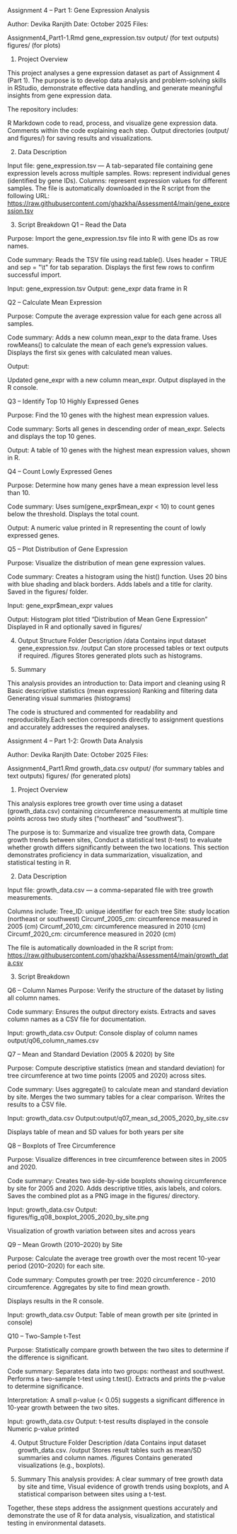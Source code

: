 Assignment 4 – Part 1: Gene Expression Analysis

Author: Devika Ranjith
Date: October 2025
Files:

Assignment4_Part1-1.Rmd
gene_expression.tsv
output/ (for text outputs)
figures/ (for plots)

1. Project Overview

This project analyses a gene expression dataset as part of Assignment 4 (Part 1).
The purpose is to develop data analysis and problem-solving skills in RStudio, demonstrate effective data handling, and generate meaningful insights from gene expression data.

The repository includes:

R Markdown code to read, process, and visualize gene expression data.
Comments within the code explaining each step.
Output directories (output/ and figures/) for saving results and visualizations.

2. Data Description

Input file:
gene_expression.tsv — A tab-separated file containing gene expression levels across multiple samples.
Rows: represent individual genes (identified by gene IDs).
Columns: represent expression values for different samples.
The file is automatically downloaded in the R script from the following URL:
https://raw.githubusercontent.com/ghazkha/Assessment4/main/gene_expression.tsv

3. Script Breakdown
Q1 – Read the Data

Purpose:
Import the gene_expression.tsv file into R with gene IDs as row names.

Code summary:
Reads the TSV file using read.table().
Uses header = TRUE and sep = "\t" for tab separation.
Displays the first few rows to confirm successful import.

Input: gene_expression.tsv
Output: gene_expr data frame in R

Q2 – Calculate Mean Expression

Purpose:
Compute the average expression value for each gene across all samples.

Code summary:
Adds a new column mean_expr to the data frame.
Uses rowMeans() to calculate the mean of each gene’s expression values.
Displays the first six genes with calculated mean values.

Output:

Updated gene_expr with a new column mean_expr.
Output displayed in the R console.

Q3 – Identify Top 10 Highly Expressed Genes

Purpose:
Find the 10 genes with the highest mean expression values.

Code summary:
Sorts all genes in descending order of mean_expr.
Selects and displays the top 10 genes.

Output:
A table of 10 genes with the highest mean expression values, shown in R.

Q4 – Count Lowly Expressed Genes

Purpose:
Determine how many genes have a mean expression level less than 10.

Code summary:
Uses sum(gene_expr$mean_expr < 10) to count genes below the threshold.
Displays the total count.

Output:
A numeric value printed in R representing the count of lowly expressed genes.

Q5 – Plot Distribution of Gene Expression

Purpose:
Visualize the distribution of mean gene expression values.

Code summary:
Creates a histogram using the hist() function.
Uses 20 bins with blue shading and black borders.
Adds labels and a title for clarity.
Saved in the figures/ folder.

Input:
gene_expr$mean_expr values

Output:
Histogram plot titled “Distribution of Mean Gene Expression”
Displayed in R and optionally saved in figures/

4. Output Structure
Folder	Description
/data	Contains input dataset gene_expression.tsv.
/output	Can store processed tables or text outputs if required.
/figures	Stores generated plots such as histograms.

5. Summary

This analysis provides an introduction to:
Data import and cleaning using R
Basic descriptive statistics (mean expression)
Ranking and filtering data
Generating visual summaries (histograms)

The code is structured and commented for readability and reproducibility.Each section corresponds directly to assignment questions and accurately addresses the required analyses.

Assignment 4 – Part 1-2: Growth Data Analysis

Author: Devika Ranjith
Date: October 2025
Files:

Assignment4_Part1.Rmd
growth_data.csv
output/ (for summary tables and text outputs)
figures/ (for generated plots)

1. Project Overview

This analysis explores tree growth over time using a dataset (growth_data.csv) containing circumference measurements at multiple time points across two study sites (“northeast” and “southwest”).

The purpose is to:
Summarize and visualize tree growth data,
Compare growth trends between sites,
Conduct a statistical test (t-test) to evaluate whether growth differs significantly between the two locations.
This section demonstrates proficiency in data summarization, visualization, and statistical testing in R.

2. Data Description

Input file:
growth_data.csv — a comma-separated file with tree growth measurements.

Columns include:
Tree_ID: unique identifier for each tree
Site: study location (northeast or southwest)
Circumf_2005_cm: circumference measured in 2005 (cm)
Circumf_2010_cm: circumference measured in 2010 (cm)
Circumf_2020_cm: circumference measured in 2020 (cm)

The file is automatically downloaded in the R script from:
https://raw.githubusercontent.com/ghazkha/Assessment4/main/growth_data.csv

3. Script Breakdown

Q6 – Column Names
Purpose:
Verify the structure of the dataset by listing all column names.

Code summary:
Ensures the output directory exists.
Extracts and saves column names as a CSV file for documentation.

Input: growth_data.csv
Output: Console display of column names
output/q06_column_names.csv

Q7 – Mean and Standard Deviation (2005 & 2020) by Site

Purpose:
Compute descriptive statistics (mean and standard deviation) for tree circumference at two time points (2005 and 2020) across sites.

Code summary:
Uses aggregate() to calculate mean and standard deviation by site.
Merges the two summary tables for a clear comparison.
Writes the results to a CSV file.

Input: growth_data.csv
Output:output/q07_mean_sd_2005_2020_by_site.csv

Displays table of mean and SD values for both years per site

Q8 – Boxplots of Tree Circumference

Purpose:
Visualize differences in tree circumference between sites in 2005 and 2020.

Code summary:
Creates two side-by-side boxplots showing circumference by site for 2005 and 2020.
Adds descriptive titles, axis labels, and colors.
Saves the combined plot as a PNG image in the figures/ directory.

Input: growth_data.csv
Output: figures/fig_q08_boxplot_2005_2020_by_site.png

Visualization of growth variation between sites and across years

Q9 – Mean Growth (2010–2020) by Site

Purpose:
Calculate the average tree growth over the most recent 10-year period (2010–2020) for each site.

Code summary:
Computes growth per tree: 2020 circumference - 2010 circumference.
Aggregates by site to find mean growth.

Displays results in the R console.

Input: growth_data.csv
Output: Table of mean growth per site (printed in console)

Q10 – Two-Sample t-Test

Purpose:
Statistically compare growth between the two sites to determine if the difference is significant.

Code summary:
Separates data into two groups: northeast and southwest.
Performs a two-sample t-test using t.test().
Extracts and prints the p-value to determine significance.

Interpretation:
A small p-value (< 0.05) suggests a significant difference in 10-year growth between the two sites.

Input: growth_data.csv
Output: t-test results displayed in the console
Numeric p-value printed

4. Output Structure
Folder	Description
/data	Contains input dataset growth_data.csv.
/output	Stores result tables such as mean/SD summaries and column names.
/figures	Contains generated visualizations (e.g., boxplots).

5. Summary
This analysis provides:
A clear summary of tree growth data by site and time,
Visual evidence of growth trends using boxplots, and
A statistical comparison between sites using a t-test.

Together, these steps address the assignment questions accurately and demonstrate the use of R for data analysis, visualization, and statistical testing in environmental datasets.